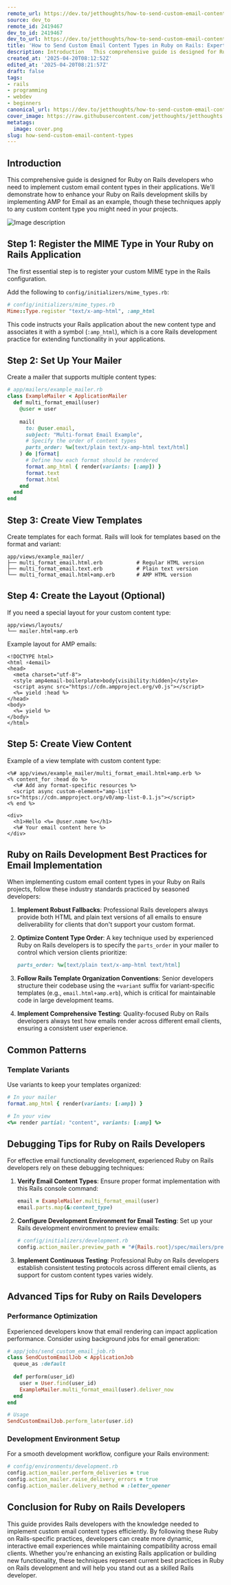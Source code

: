 ```yaml
---
remote_url: https://dev.to/jetthoughts/how-to-send-custom-email-content-types-in-ruby-on-rails-expert-developers-guide-2g8l
source: dev_to
remote_id: 2419467
dev_to_id: 2419467
dev_to_url: https://dev.to/jetthoughts/how-to-send-custom-email-content-types-in-ruby-on-rails-expert-developers-guide-2g8l
title: 'How to Send Custom Email Content Types in Ruby on Rails: Expert Developer''s Guide'
description: Introduction   This comprehensive guide is designed for Ruby on Rails developers who need to...
created_at: '2025-04-20T08:12:52Z'
edited_at: '2025-04-20T08:21:57Z'
draft: false
tags:
- rails
- programming
- webdev
- beginners
canonical_url: https://dev.to/jetthoughts/how-to-send-custom-email-content-types-in-ruby-on-rails-expert-developers-guide-2g8l
cover_image: https://raw.githubusercontent.com/jetthoughts/jetthoughts.github.io/master/content/blog/how-send-custom-email-content-types/cover.png
metatags:
  image: cover.png
slug: how-send-custom-email-content-types
---
```

## Introduction
This comprehensive guide is designed for Ruby on Rails developers who need to implement custom email content types in their applications. We'll demonstrate how to enhance your Ruby on Rails development skills by implementing AMP for Email as an example, though these techniques apply to any custom content type you might need in your projects.

![Image description](file_0.png)

## Step 1: Register the MIME Type in Your Ruby on Rails Application

The first essential step is to register your custom MIME type in the Rails configuration.

Add the following to `config/initializers/mime_types.rb`:

```ruby
# config/initializers/mime_types.rb
Mime::Type.register "text/x-amp-html", :amp_html
```

This code instructs your Rails application about the new content type and associates it with a symbol (`:amp_html`), which is a core Rails development practice for extending functionality in your applications.

## Step 2: Set Up Your Mailer

Create a mailer that supports multiple content types:

```ruby
# app/mailers/example_mailer.rb
class ExampleMailer < ApplicationMailer
  def multi_format_email(user)
    @user = user
    
    mail(
      to: @user.email,
      subject: "Multi-format Email Example",
      # Specify the order of content types
      parts_order: %w[text/plain text/x-amp-html text/html]
    ) do |format|
      # Define how each format should be rendered
      format.amp_html { render(variants: [:amp]) }
      format.text
      format.html
    end
  end
end
```

## Step 3: Create View Templates

Create templates for each format. Rails will look for templates based on the format and variant:

```
app/views/example_mailer/
├── multi_format_email.html.erb           # Regular HTML version
├── multi_format_email.text.erb           # Plain text version
└── multi_format_email.html+amp.erb       # AMP HTML version
```

## Step 4: Create the Layout (Optional)

If you need a special layout for your custom content type:

```
app/views/layouts/
└── mailer.html+amp.erb
```

Example layout for AMP emails:

```erb
<!DOCTYPE html>
<html ⚡4email>
<head>
  <meta charset="utf-8">
  <style amp4email-boilerplate>body{visibility:hidden}</style>
  <script async src="https://cdn.ampproject.org/v0.js"></script>
  <%= yield :head %>
</head>
<body>
  <%= yield %>
</body>
</html>
```

## Step 5: Create View Content

Example of a view template with custom content type:

```erb
<%# app/views/example_mailer/multi_format_email.html+amp.erb %>
<% content_for :head do %>
  <%# Add any format-specific resources %>
  <script async custom-element="amp-list" src="https://cdn.ampproject.org/v0/amp-list-0.1.js"></script>
<% end %>

<div>
  <h1>Hello <%= @user.name %></h1>
  <%# Your email content here %>
</div>
```

## Ruby on Rails Development Best Practices for Email Implementation

When implementing custom email content types in your Ruby on Rails projects, follow these industry standards practiced by seasoned developers:

1. **Implement Robust Fallbacks**: Professional Rails developers always provide both HTML and plain text versions of all emails to ensure deliverability for clients that don't support your custom format.

2. **Optimize Content Type Order**: A key technique used by experienced Ruby on Rails developers is to specify the `parts_order` in your mailer to control which version clients prioritize:
   ```ruby
   parts_order: %w[text/plain text/x-amp-html text/html]
   ```

3. **Follow Rails Template Organization Conventions**: Senior developers structure their codebase using the `+variant` suffix for variant-specific templates (e.g., `email.html+amp.erb`), which is critical for maintainable code in large development teams.

4. **Implement Comprehensive Testing**: Quality-focused Ruby on Rails developers always test how emails render across different email clients, ensuring a consistent user experience.

## Common Patterns

### Template Variants

Use variants to keep your templates organized:

```ruby
# In your mailer
format.amp_html { render(variants: [:amp]) }

# In your view
<%= render partial: "content", variants: [:amp] %>
```

## Debugging Tips for Ruby on Rails Developers

For effective email functionality development, experienced Ruby on Rails developers rely on these debugging techniques:

1. **Verify Email Content Types**: Ensure proper format implementation with this Rails console command:
   ```ruby
   email = ExampleMailer.multi_format_email(user)
   email.parts.map(&:content_type)
   ```

2. **Configure Development Environment for Email Testing**: Set up your Rails development environment to preview emails:
   ```ruby
   # config/initializers/development.rb
   config.action_mailer.preview_path = "#{Rails.root}/spec/mailers/previews"
   ```

3. **Implement Continuous Testing**: Professional Ruby on Rails developers establish consistent testing protocols across different email clients, as support for custom content types varies widely.

## Advanced Tips for Ruby on Rails Developers

### Performance Optimization
Experienced developers know that email rendering can impact application performance. Consider using background jobs for email generation:

```ruby
# app/jobs/send_custom_email_job.rb
class SendCustomEmailJob < ApplicationJob
  queue_as :default
  
  def perform(user_id)
    user = User.find(user_id)
    ExampleMailer.multi_format_email(user).deliver_now
  end
end

# Usage
SendCustomEmailJob.perform_later(user.id)
```

### Development Environment Setup
For a smooth development workflow, configure your Rails environment:

```ruby
# config/environments/development.rb
config.action_mailer.perform_deliveries = true
config.action_mailer.raise_delivery_errors = true
config.action_mailer.delivery_method = :letter_opener
```

## Conclusion for Ruby on Rails Developers

This guide provides Rails developers with the knowledge needed to implement custom email content types efficiently. By following these Ruby on Rails-specific practices, developers can create more dynamic, interactive email experiences while maintaining compatibility across email clients. Whether you're enhancing an existing Rails application or building new functionality, these techniques represent current best practices in Ruby on Rails development and will help you stand out as a skilled Rails developer.